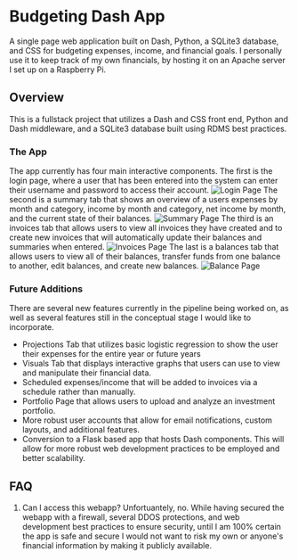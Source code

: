 # Budgeting Dash App
A single page web application built on Dash, Python, a SQLite3 database, and CSS for budgeting expenses, income, and financial goals. I personally use it to keep track of my own financials, by hosting it on an Apache server I set up on a Raspberry Pi.

## Overview
This is a fullstack project that utilizes a Dash and CSS front end, Python and Dash middleware, and a SQLite3 database built using RDMS best practices.

### The App
The app currently has four main interactive components. The first is the login page, where a user that has been entered into the system can enter their username and password to access their account.
![Login Page](https://github.com/bjhammack/budgeting-dash-app/example_images/login_example.png)
The second is a summary tab that shows an overview of a users expenses by month and category, income by month and category, net income by month, and the current state of their balances.
![Summary Page](https://github.com/bjhammack/budgeting-dash-app/example_images/summary_example.png)
The third is an invoices tab that allows users to view all invoices they have created and to create new invoices that will automatically update their balances and summaries when entered.
![Invoices Page](https://github.com/bjhammack/budgeting-dash-app/example_images/invoices_example.png)
The last is a balances tab that allows users to view all of their balances, transfer funds from one balance to another, edit balances, and create new balances.
![Balance Page](https://github.com/bjhammack/budgeting-dash-app/example_images/balances_example.png)

### Future Additions
There are several new features currently in the pipeline being worked on, as well as several features still in the conceptual stage I would like to incorporate.
<ul>
	<li>Projections Tab that utilizes basic logistic regression to show the user their expenses for the entire year or future years</li>
	<li>Visuals Tab that displays interactive graphs that users can use to view and manipulate their financial data.</li>
	<li>Scheduled expenses/income that will be added to invoices via a schedule rather than manually.</li>
	<li>Portfolio Page that allows users to upload and analyze an investment portfolio.</li>
	<li>More robust user accounts that allow for email notifications, custom layouts, and additional features.</li>
	<li>Conversion to a Flask based app that hosts Dash components. This will allow for more robust web development practices to be employed and better scalability.</li>
</ul>

## FAQ
<ol>
	<li>Can I access this webapp?
		Unfortuantely, no. While having secured the webapp with a firewall, several DDOS protections, and web development best practices to ensure security, until I am 100% certain the app is safe and secure I would not want to risk my own or anyone's financial information by making it publicly available.</li>
